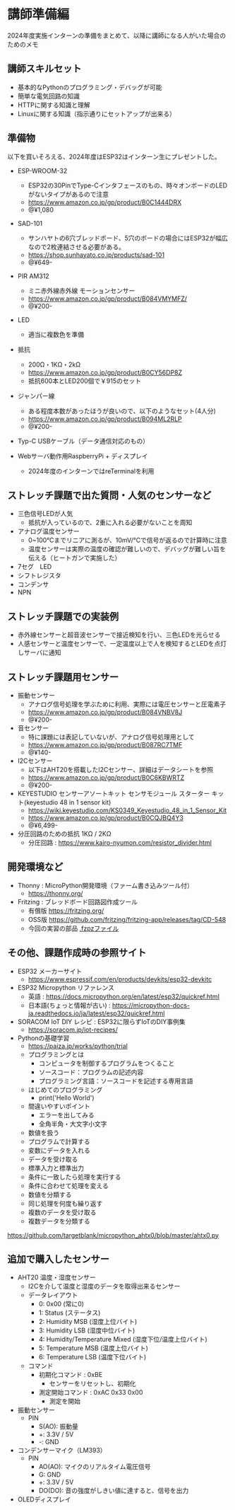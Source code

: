 # 講師準備編

2024年度実施インターンの準備をまとめて、以降に講師になる人がいた場合のためのメモ

## 講師スキルセット

- 基本的なPythonのプログラミング・デバッグが可能
- 簡単な電気回路の知識
- HTTPに関する知識と理解
- Linuxに関する知識（指示通りにセットアップが出来る）

## 準備物

以下を買いそろえる、2024年度はESP32はインターン生にプレゼントした。

- ESP-WROOM-32
  - ESP32の30PinでType-Cインタフェースのもの、時々オンボードのLEDがないタイプがあるので注意
  - https://www.amazon.co.jp/gp/product/B0C1444DRX
  - @¥1,080
- SAD-101
  - サンハヤトの6穴ブレッドボード、5穴のボードの場合にはESP32が幅広なので2枚連結させる必要がある。
  - https://shop.sunhayato.co.jp/products/sad-101
  - @¥649-
- PIR AM312
  - ミニ赤外線赤外線 モーションセンサー
  - https://www.amazon.co.jp/gp/product/B084VMYMFZ/
  - @¥200-
- LED
  - 適当に複数色を準備
- 抵抗
  - 200Ω・1KΩ・2kΩ
  - https://www.amazon.co.jp/gp/product/B0CY56DP8Z
  - 抵抗600本とLED200個で￥915のセット
- ジャンパー線
  - ある程度本数があったほうが良いので、以下のようなセット(4人分)
  - https://www.amazon.co.jp/gp/product/B094ML2RLP
  - @¥200-
- Typ-C USBケーブル（データ通信対応のもの）

- Webサーバ動作用RaspberryPi + ディスプレイ
  - 2024年度のインターンではreTerminalを利用

## ストレッチ課題で出た質問・人気のセンサーなど

- 三色信号LEDが人気
  - 抵抗が入っているので、2重に入れる必要がないことを周知
- アナログ温度センサー
  - 0~100℃までリニアに測るが、10mV/℃で信号が返るので計算時に注意
  - 温度センサーは実際の温度の確認が難しいので、デバッグが難しい旨を伝える（ヒートガンで実施した）
- 7セグ　LED
- シフトレジスタ
- コンデンサ
- NPN

## ストレッチ課題での実装例

- 赤外線センサーと超音波センサーで接近検知を行い、三色LEDを光らせる
- 人感センサーと温度センサーで、一定温度以上で人を検知するとLEDを点灯しサーバに通知

## ストレッチ課題用センサー

- 振動センサー
  - アナログ信号処理を学ぶために利用、実際には電圧センサーと圧電素子
  - https://www.amazon.co.jp/gp/product/B084VNBV8J
  - @¥200-
- 音センサー
  - 特に課題には表記していないが、アナログ信号処理用として
  - https://www.amazon.co.jp/gp/product/B087RC7TMF
  - @¥140-
- I2Cセンサー
  - 以下はAHT20を搭載したI2Cセンサー、詳細はデータシートを参照
  - https://www.amazon.co.jp/gp/product/B0C6KBWRTZ
  - @¥200-
- KEYESTUDIO センサーアソートキット センサモジュール スターター キット(keyestudio 48 in 1 sensor kit)
  - https://wiki.keyestudio.com/KS0349_Keyestudio_48_in_1_Sensor_Kit
  - https://www.amazon.co.jp/gp/product/B0CQJBQ4Y3
  - @¥6,499-
- 分圧回路のための抵抗 1KΩ / 2KΩ
  - 分圧回路 : https://www.kairo-nyumon.com/resistor_divider.html

## 開発環境など

- Thonny : MicroPython開発環境（ファーム書き込みツール付）
  - https://thonny.org/ 
- Fritzing : ブレッドボード回路図作成ツール
  - 有償版 https://fritzing.org/
  - OSS版 https://github.com/fritzing/fritzing-app/releases/tag/CD-548
  - 今回の実習の部品 [.fzpzファイル](images/fritzing)
 
## その他、課題作成時の参照サイト

- ESP32 メーカーサイト
  - https://www.espressif.com/en/products/devkits/esp32-devkitc
- ESP32 Micropython リファレンス
  - 英語 : https://docs.micropython.org/en/latest/esp32/quickref.html
  - 日本語(ちょっと情報が古い) : https://micropython-docs-ja.readthedocs.io/ja/latest/esp32/quickref.html
- SORACOM IoT DIY レシピ : ESP32に限らずIoTのDIY事例集
  - https://soracom.jp/iot-recipes/
- Pythonの基礎学習
  - https://paiza.jp/works/python/trial
  - プログラミングとは
    - コンピュータを制御するプログラムをつくること
    - ソースコード：プログラムの記述内容
    - プログラミング言語：ソースコードを記述する専用言語
  - はじめてのプログラミング
    - print('Hello World')
  - 間違いやすいポイント
    - エラーを出してみる
    - 全角半角・大文字小文字
  - 数値を扱う
  - プログラムで計算する
  - 変数にデータを入れる
  - データを受け取る
  - 標準入力と標準出力
  - 条件に一致したら処理を実行する
  - 条件に合わせて処理を変える
  - 数値を分類する
  - 同じ処理を何度も繰り返す
  - 複数のデータを受け取る
  - 複数データを分類する

https://github.com/targetblank/micropython_ahtx0/blob/master/ahtx0.py

## 追加で購入したセンサー

- AHT20 温度・湿度センサー
  - I2Cを介して温度と湿度のデータを取得出来るセンサー
  - データレイアウト
    - 0: 0x00 (常に0)
    - 1: Status (ステータス)
    - 2: Humidity MSB (湿度上位バイト)
    - 3: Humidity LSB (湿度中位バイト)
    - 4: Humidity/Temperature Mixed (湿度下位/温度上位バイト)
    - 5: Temperature MSB (温度上位バイト)
    - 6: Temperature LSB (温度下位バイト)
  - コマンド
    - 初期化コマンド : 0xBE
      - センサーをリセットし、初期化
    - 測定開始コマンド : 0xAC 0x33 0x00
      - 測定を開始
- 振動センサー
  - PIN
    - S(AO): 振動量
    - +: 3.3V / 5V
    - -: GND
- コンデンサーマイク（LM393）
  - PIN
    - AO(AO): マイクのリアルタイム電圧信号
    - G: GND
    - +: 3.3V / 5V
    - DO(DO): 音の強度がしきい値に達すると、信号を出力
- OLEDディスプレイ
